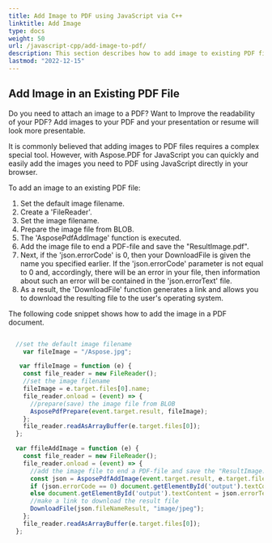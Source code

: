 ```yaml
---
title: Add Image to PDF using JavaScript via C++ 
linktitle: Add Image
type: docs
weight: 50
url: /javascript-cpp/add-image-to-pdf/
description: This section describes how to add image to existing PDF file using Aspose.PDF for JavaScript via C++.
lastmod: "2022-12-15"
---
```


## Add Image in an Existing PDF File

Do you need to attach an image to a PDF? Want to Improve the readability of your PDF? Add images to your PDF and your presentation or resume will look more presentable.

It is commonly believed that adding images to PDF files requires a complex special tool. However, with Aspose.PDF for JavaScript you can quickly and easily add the images you need to PDF using JavaScript directly in your browser.

To add an image to an existing PDF file:

1. Set the default image filename.
1. Create a 'FileReader'.
1. Set the image filename.
1. Prepare the image file from BLOB.
1. The 'AsposePdfAddImage' function is executed.
1. Add the image file to end a PDF-file and save the "ResultImage.pdf".
1. Next, if the 'json.errorCode' is 0, then your DownloadFile is given the name you specified earlier. If the 'json.errorCode' parameter is not equal to 0 and, accordingly, there will be an error in your file, then information about such an error will be contained in the 'json.errorText' file.
1. As a result, the 'DownloadFile' function generates a link and allows you to download the resulting file to the user's operating system.

The following code snippet shows how to add the image in a PDF document.

```js

  //set the default image filename
    var fileImage = "/Aspose.jpg";

   var ffileImage = function (e) {
    const file_reader = new FileReader();
    //set the image filename
    fileImage = e.target.files[0].name;
    file_reader.onload = (event) => {
      //prepare(save) the image file from BLOB
      AsposePdfPrepare(event.target.result, fileImage);
    };
    file_reader.readAsArrayBuffer(e.target.files[0]);
  };

  var ffileAddImage = function (e) {
    const file_reader = new FileReader();
    file_reader.onload = (event) => {
      //add the image file to end a PDF-file and save the "ResultImage.pdf"
      const json = AsposePdfAddImage(event.target.result, e.target.files[0].name, fileImage, "ResultImage.pdf");
      if (json.errorCode == 0) document.getElementById('output').textContent = json.fileNameResult;
      else document.getElementById('output').textContent = json.errorText;
      //make a link to download the result file
      DownloadFile(json.fileNameResult, "image/jpeg");
    };
    file_reader.readAsArrayBuffer(e.target.files[0]);
  };
```
